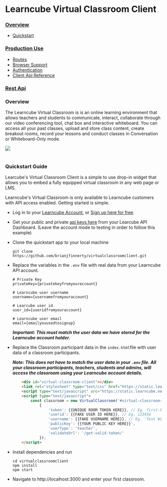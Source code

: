 # Learncube Virtual Classroom Client

### [Overview](README.md)
  * [Quickstart](README.md#quickstart)

### [Production Use](PRODUCTION.md)
  * [Routes](PRODUCTION.md#routes)
  * [Browser Support](PRODUCTION.md#browser)
  * [Authentication](PRODUCTION.md#authentication)
  * [Client Api Reference](PRODUCTION.md#api-reference)

### [Rest Api](RESTAPI.md)

### Overview
The Learncube Virtual Classroom is is an online learning environment that allows teachers and students to communicate, interact, collaborate through our video conferencing tool, chat box and interactive whiteboard. You can access all your past classes, upload and store class content, create breakout rooms, record your lessons and conduct classes in Conversation or Whiteboard-Only mode. 

<img src="https://www.learncube.com/images/blog_images/LearnCube-Update-July-2019.png">

<br/>
<br/>

### Quickstart Guide 

Learcube's Virtual Classroom Client is a simple to use drop-in widget that allows you to embed a fully equipped virtual classroom in any web page or LMS.

Learncube's Virtual Classroom is only available to Learncube customers with API access enabled. Getting started is simple. 

- Log in to your [Learncube Account](https://app.learncube.com/), or [Sign up here for free](https://app.learncube.com/app/create/).
- Get your public and private [api keys here](https://app.learncube.com/app/dashboard/#api) from your Learcube API Dashboard. (Leave the account mode to testing in order to follow this example)
- Clone the quickstart app to your local machine

  ```shell 
  git clone https://github.com/brianjfinnerty/virtualclassroomclient.git
  ```

- Replace the variables in the `.env` file with real data from your Learncube API account.
  ```
  # Private Key
  privateKey={privatekeyfromyouraccount}

  # Learncube user username
  username={usernamefromyouraccount}

  # Learcube user id
  user_id={useridfromyouraccount}

  # Learncube user email
  email={emailyouusedtosignup}
  ```
  ***Important: This must match the user data we have stored for the Learncube account holder.***

- Replace the Classroom participant data in the `index.html`file with user data of a classroom participants. 

  ***Note: This does not have to match the user data in your `.env` file. All your classroom participants, teachers, students and admins, will access the classroom using your Learncube account details.***
  ```html
      <div id="virtual-classroom-client"></div>
      <link rel="stylesheet" type="text/css" href="https://static.learncube.net/virtualclassroom/widget.css">
      <script type="text/javascript" src="https://static.learncube.net/virtualclassroom/widget.js"></script>
      <script type="text/javascript">
          const classroom = new VirtualClassroom('#virtual-classroom-client',
              {
                  'token': {{UNIQUE ROOM TOKEN HERE}}, // Eg. first-test-room-token
                  'userid': {{FAKE USER ID HERE}}, // Eg. 12345G
                  'username': {{FAKE USERNAME HERE}}, // Eg. 'Test Widget Teacher',
                  'publicKey': {{YOUR PUBLIC KEY HERE}}',
                  'userType': 'teacher',
                  'validateUrl': '/get-valid-token/'
              });
      </script>
  ```

- Install dependencies and run 
  ```shell
  cd virtualclassroomclient
  npm install
  npm start
  ```

- Navigate to http://localhost:3000 and enter your first classroom.

<br/>
<br/>




